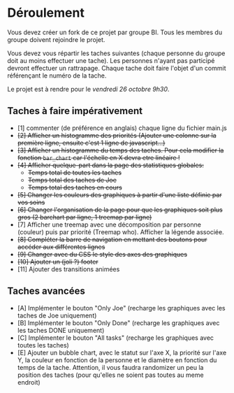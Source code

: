 # Déroulement

Vous devez créer un fork de ce projet par groupe BI.
Tous les membres du groupe doivent rejoindre le projet.

Vous devez vous répartir les taches suivantes (chaque personne du groupe doit au moins effectuer une tache).
Les personnes n'ayant pas participé devront effectuer un rattrapage.
Chaque tache doit faire l'objet d'un commit référençant le numéro de la tache.

Le projet est à rendre pour le *vendredi 26 octobre 9h30*.

## Taches à faire impérativement
 - [1] commenter (de préférence en anglais) chaque ligne du fichier main.js
 - ~~[2] Afficher un histogramme des priorités (Ajouter une colonne sur la première ligne, ensuite c'est 1 ligne de javascript...)~~
 - ~~[3] Afficher un histogramme du temps des taches. Pour cela modifier la fonction `bar_chart` car l'échelle en X devra etre linéaire !~~
 - ~~[4] Afficher quelque-part dans la page des statistiques globales:~~
   - ~~Temps total de toutes les taches~~
   - ~~Temps total des taches de Joe~~
   - ~~Temps total des taches en cours~~
 - ~~[5] Changer les couleurs des graphiques à partir d'une liste définie par vos soins~~
 - ~~[6] Changer l'organisation de la page pour que les graphiques soit plus gros (2 barchart par ligne, 1 treemap par ligne)~~
 - [7] Afficher une treemap avec une décomposition par personne (couleur) puis par priorité (Treemap who). Afficher la légende associée.
 - ~~[8] Compléter la barre de navigation en mettant des boutons pour accéder aux différentes lignes~~
 - ~~[9] Changer avec du CSS le style des axes des graphiques~~
 - ~~[10] Ajouter un (joli ?) footer~~
 - [11] Ajouter des transitions animées

## Taches avancées
 - [A] Implémenter le bouton "Only Joe" (recharge les graphiques avec les taches de Joe uniquement)
 - [B] Implémenter le bouton "Only Done" (recharge les graphiques avec les taches DONE uniquement)
 - [C] Implémenter le bouton "All tasks" (recharge les graphiques avec toutes les taches)
 - [E] Ajouter un bubble chart, avec le statut sur l'axe X, la priorité sur l'axe Y, la couleur en fonction de la personne et le diamètre en fonction du temps de la tache. Attention, il vous faudra randomizer un peu la position des taches (pour qu'elles ne soient pas toutes au meme endroit)